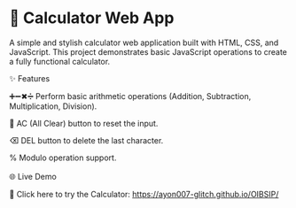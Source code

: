 # 📱 Calculator Web App

A simple and stylish calculator web application built with HTML, CSS, and JavaScript.
This project demonstrates basic JavaScript operations to create a fully functional calculator.


✨ Features

➕➖✖➗ Perform basic arithmetic operations (Addition, Subtraction, Multiplication, Division).

🔄 AC (All Clear) button to reset the input.

⌫ DEL button to delete the last character.

% Modulo operation support.
<br>
<br>
🌐 Live Demo

🔗 Click here to try the Calculator: https://ayon007-glitch.github.io/OIBSIP/
